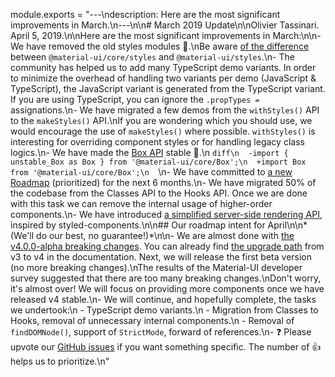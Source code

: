 module.exports = "---\ndescription: Here are the most significant improvements in March.\n---\n\n# March 2019 Update\n\nOlivier Tassinari. April 5, 2019.\n\nHere are the most significant improvements in March:\n\n- We have removed the old styles modules 💅.\nBe aware [of the difference](/customization/default-theme/#material-ui-core-styles-vs-material-ui-styles) between `@material-ui/core/styles` and `@material-ui/styles`.\n- The community has helped us to add many TypeScript demo variants. In order to minimize the overhead of handling two variants per demo (JavaScript & TypeScript), the JavaScript variant is generated from the TypeScript variant. If you are using TypeScript, you can ignore the `.propTypes =` assignations.\n- We have migrated a few demos from the `withStyles()` API to the `makeStyles()` API.\nIf you are wondering which you should use, we would encourage the use of `makeStyles()` where possible. `withStyles()` is interesting for overriding component styles or for handling legacy class logics.\n- We have made the [Box API](/system/basics/) stable 🥳.\n  ```diff\n  -import { unstable_Box as Box } from '@material-ui/core/Box';\n  +import Box from '@material-ui/core/Box';\n  ```\n- We have committed to [a new Roadmap](/discover-more/roadmap/) (prioritized) for the next 6 months.\n- We have migrated 50% of the codebase from the Classes API to the Hooks API. Once we are done with this task we can remove the internal usage of higher-order components.\n- We have introduced [a simplified server-side rendering API](/styles/advanced/#server-side-rendering), inspired by styled-components.\n\n## Our roadmap intent for April\n\n*(We'll do our best, no guarantee!)*\n\n- We are almost done with [the v4.0.0-alpha breaking changes](https://github.com/Foso/material-ui/issues/13663). You can already find [the upgrade path](/guides/migration-v3/) from v3 to v4 in the documentation. Next, we will release the first beta version (no more breaking changes).\nThe results of the Material-UI developer survey suggested that there are too many breaking changes.\nDon't worry, it's almost over! We will focus on providing more components once we have released v4 stable.\n- We will continue, and hopefully complete, the tasks we undertook:\n  - TypeScript demo variants.\n  - Migration from Classes to Hooks, removal of unnecessary internal components.\n  - Removal of `findDOMNode()`, support of `StrictMode`, forward of references.\n- ❓ Please upvote our [GitHub issues](https://github.com/Foso/material-ui/issues) if you want something specific. The number of 👍 helps us to prioritize.\n"